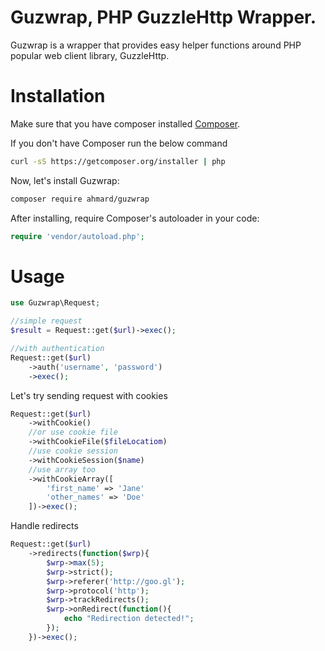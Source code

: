 Guzwrap, PHP GuzzleHttp Wrapper.
==============================================

Guzwrap is a wrapper that provides easy helper functions
around PHP popular web client library, GuzzleHttp.

# Installation

Make sure that you have composer installed
[Composer](http://getcomposer.org).

If you don't have Composer run the below command
```bash
curl -sS https://getcomposer.org/installer | php
```

Now, let's install Guzwrap:

```bash
composer require ahmard/guzwrap
```

After installing, require Composer's autoloader in your code:

```php
require 'vendor/autoload.php';
```

# Usage
```php
use Guzwrap\Request;

//simple request
$result = Request::get($url)->exec();

//with authentication
Request::get($url)
    ->auth('username', 'password')
    ->exec();
```

Let's try sending request with cookies
```php
Request::get($url)
    ->withCookie()
    //or use cookie file
    ->withCookieFile($fileLocatiom)
    //use cookie session
    ->withCookieSession($name)
    //use array too
    ->withCookieArray([
        'first_name' => 'Jane'
        'other_names' => 'Doe'
    ])->exec();
```

Handle redirects
```php
Request::get($url)
    ->redirects(function($wrp){
        $wrp->max(5);
        $wrp->strict();
        $wrp->referer('http://goo.gl');
        $wrp->protocol('http');
        $wrp->trackRedirects();
        $wrp->onRedirect(function(){
            echo "Redirection detected!";
        });
    })->exec();
```